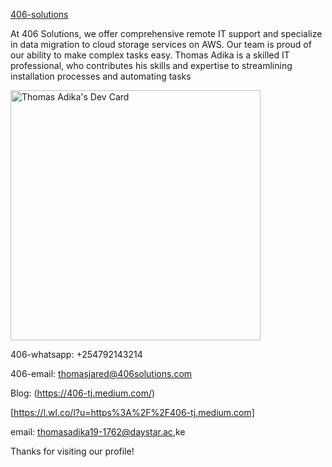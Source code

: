 [406-solutions](https://www.406solutions.com/) 

At 406 Solutions, we offer comprehensive remote IT support and specialize in data migration to cloud storage services on AWS. Our team is proud of our ability to make complex tasks easy. Thomas Adika is a skilled IT professional, who contributes his skills and expertise to streamlining installation processes and automating tasks

<a href="https://app.daily.dev/406_bands"><img src="https://api.daily.dev/devcards/d08376df8c9a4ba0803a8c191f06a852.png?r=idw" width="400" alt="Thomas Adika's Dev Card"/></a>
 
406-whatsapp: +254792143214

406-email: thomasjared@406solutions.com

Blog: (https://406-tj.medium.com/)

[https://l.wl.co/l?u=https%3A%2F%2F406-tj.medium.com]
 

email: thomasadika19-1762@daystar.ac,ke

Thanks for visiting our profile!

   
